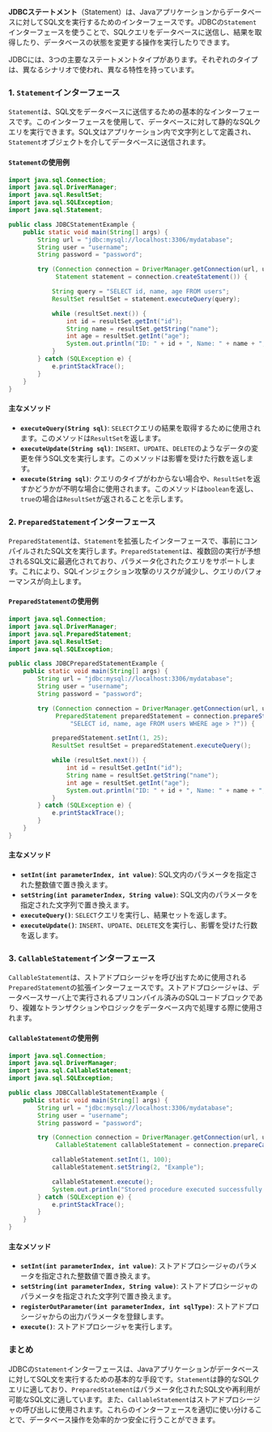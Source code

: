 **JDBCステートメント**（Statement）は、Javaアプリケーションからデータベースに対してSQL文を実行するためのインターフェースです。JDBCの`Statement`インターフェースを使うことで、SQLクエリをデータベースに送信し、結果を取得したり、データベースの状態を変更する操作を実行したりできます。

JDBCには、3つの主要なステートメントタイプがあります。それぞれのタイプは、異なるシナリオで使われ、異なる特性を持っています。

### 1. `Statement`インターフェース

`Statement`は、SQL文をデータベースに送信するための基本的なインターフェースです。このインターフェースを使用して、データベースに対して静的なSQLクエリを実行できます。SQL文はアプリケーション内で文字列として定義され、`Statement`オブジェクトを介してデータベースに送信されます。

#### `Statement`の使用例

```java
import java.sql.Connection;
import java.sql.DriverManager;
import java.sql.ResultSet;
import java.sql.SQLException;
import java.sql.Statement;

public class JDBCStatementExample {
    public static void main(String[] args) {
        String url = "jdbc:mysql://localhost:3306/mydatabase";
        String user = "username";
        String password = "password";

        try (Connection connection = DriverManager.getConnection(url, user, password);
             Statement statement = connection.createStatement()) {

            String query = "SELECT id, name, age FROM users";
            ResultSet resultSet = statement.executeQuery(query);

            while (resultSet.next()) {
                int id = resultSet.getInt("id");
                String name = resultSet.getString("name");
                int age = resultSet.getInt("age");
                System.out.println("ID: " + id + ", Name: " + name + ", Age: " + age);
            }
        } catch (SQLException e) {
            e.printStackTrace();
        }
    }
}
```

#### 主なメソッド

- **`executeQuery(String sql)`**: `SELECT`クエリの結果を取得するために使用されます。このメソッドは`ResultSet`を返します。
- **`executeUpdate(String sql)`**: `INSERT`、`UPDATE`、`DELETE`のようなデータの変更を伴うSQL文を実行します。このメソッドは影響を受けた行数を返します。
- **`execute(String sql)`**: クエリのタイプがわからない場合や、`ResultSet`を返すかどうかが不明な場合に使用されます。このメソッドは`boolean`を返し、`true`の場合は`ResultSet`が返されることを示します。

### 2. `PreparedStatement`インターフェース

`PreparedStatement`は、`Statement`を拡張したインターフェースで、事前にコンパイルされたSQL文を実行します。`PreparedStatement`は、複数回の実行が予想されるSQL文に最適化されており、パラメータ化されたクエリをサポートします。これにより、SQLインジェクション攻撃のリスクが減少し、クエリのパフォーマンスが向上します。

#### `PreparedStatement`の使用例

```java
import java.sql.Connection;
import java.sql.DriverManager;
import java.sql.PreparedStatement;
import java.sql.ResultSet;
import java.sql.SQLException;

public class JDBCPreparedStatementExample {
    public static void main(String[] args) {
        String url = "jdbc:mysql://localhost:3306/mydatabase";
        String user = "username";
        String password = "password";

        try (Connection connection = DriverManager.getConnection(url, user, password);
             PreparedStatement preparedStatement = connection.prepareStatement(
                 "SELECT id, name, age FROM users WHERE age > ?")) {

            preparedStatement.setInt(1, 25);
            ResultSet resultSet = preparedStatement.executeQuery();

            while (resultSet.next()) {
                int id = resultSet.getInt("id");
                String name = resultSet.getString("name");
                int age = resultSet.getInt("age");
                System.out.println("ID: " + id + ", Name: " + name + ", Age: " + age);
            }
        } catch (SQLException e) {
            e.printStackTrace();
        }
    }
}
```

#### 主なメソッド

- **`setInt(int parameterIndex, int value)`**: SQL文内のパラメータを指定された整数値で置き換えます。
- **`setString(int parameterIndex, String value)`**: SQL文内のパラメータを指定された文字列で置き換えます。
- **`executeQuery()`**: `SELECT`クエリを実行し、結果セットを返します。
- **`executeUpdate()`**: `INSERT`、`UPDATE`、`DELETE`文を実行し、影響を受けた行数を返します。

### 3. `CallableStatement`インターフェース

`CallableStatement`は、ストアドプロシージャを呼び出すために使用される`PreparedStatement`の拡張インターフェースです。ストアドプロシージャは、データベースサーバ上で実行されるプリコンパイル済みのSQLコードブロックであり、複雑なトランザクションやロジックをデータベース内で処理する際に使用されます。

#### `CallableStatement`の使用例

```java
import java.sql.Connection;
import java.sql.DriverManager;
import java.sql.CallableStatement;
import java.sql.SQLException;

public class JDBCCallableStatementExample {
    public static void main(String[] args) {
        String url = "jdbc:mysql://localhost:3306/mydatabase";
        String user = "username";
        String password = "password";

        try (Connection connection = DriverManager.getConnection(url, user, password);
             CallableStatement callableStatement = connection.prepareCall("{call my_procedure(?, ?)}")) {

            callableStatement.setInt(1, 100);
            callableStatement.setString(2, "Example");

            callableStatement.execute();
            System.out.println("Stored procedure executed successfully.");
        } catch (SQLException e) {
            e.printStackTrace();
        }
    }
}
```

#### 主なメソッド

- **`setInt(int parameterIndex, int value)`**: ストアドプロシージャのパラメータを指定された整数値で置き換えます。
- **`setString(int parameterIndex, String value)`**: ストアドプロシージャのパラメータを指定された文字列で置き換えます。
- **`registerOutParameter(int parameterIndex, int sqlType)`**: ストアドプロシージャからの出力パラメータを登録します。
- **`execute()`**: ストアドプロシージャを実行します。

### まとめ

JDBCの`Statement`インターフェースは、Javaアプリケーションがデータベースに対してSQL文を実行するための基本的な手段です。`Statement`は静的なSQLクエリに適しており、`PreparedStatement`はパラメータ化されたSQL文や再利用が可能なSQL文に適しています。また、`CallableStatement`はストアドプロシージャの呼び出しに使用されます。これらのインターフェースを適切に使い分けることで、データベース操作を効率的かつ安全に行うことができます。
